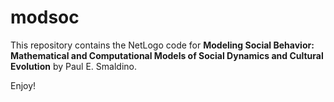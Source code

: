 # modsoc

This repository contains the NetLogo code for <b>Modeling Social Behavior: Mathematical and Computational Models of Social Dynamics and Cultural Evolution</b> by Paul E. Smaldino. 

Enjoy!
